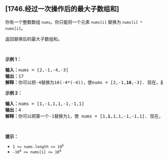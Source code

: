 ## [1746.经过一次操作后的最大子数组和]
<p>你有一个整数数组 <code>nums</code>。你只能将一个元素 <code>nums[i]</code> 替换为 <code>nums[i] * nums[i]</code>。</p>

<p>返回替换后的最大子数组和。</p>

<p> </p>

<p><strong>示例 1：</strong></p>

<pre>
<strong>输入：</strong>nums = [2,-1,-4,-3]
<strong>输出：</strong>17
<strong>解释：</strong>你可以把-4替换为16(-4*(-4))，使nums = [2,-1,<strong>16</strong>,-3]. 现在，最大子数组和为 2 + -1 + 16 = 17.</pre>

<p><strong>示例 2：</strong></p>

<pre>
<strong>输入：</strong>nums = [1,-1,1,1,-1,-1,1]
<strong>输出：</strong>4
<strong>解释：</strong>你可以把第一个-1替换为1，使 nums = [1,<strong>1</strong>,1,1,-1,-1,1]. 现在，最大子数组和为 1 + 1 + 1 + 1 = 4.</pre>

<p> </p>

<p><strong>提示：</strong></p>

<ul>
	<li><code>1 <= nums.length <= 10<sup>5</sup></code></li>
	<li><code>-10<sup>4</sup> <= nums[i] <= 10<sup>4</sup></code></li>
</ul>
